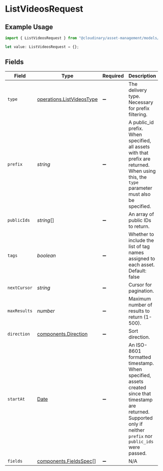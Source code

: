 # ListVideosRequest

## Example Usage

```typescript
import { ListVideosRequest } from "@cloudinary/asset-management/models/operations";

let value: ListVideosRequest = {};
```

## Fields

| Field                                                                                                                                                                | Type                                                                                                                                                                 | Required                                                                                                                                                             | Description                                                                                                                                                          |
| -------------------------------------------------------------------------------------------------------------------------------------------------------------------- | -------------------------------------------------------------------------------------------------------------------------------------------------------------------- | -------------------------------------------------------------------------------------------------------------------------------------------------------------------- | -------------------------------------------------------------------------------------------------------------------------------------------------------------------- |
| `type`                                                                                                                                                               | [operations.ListVideosType](../../models/operations/listvideostype.md)                                                                                               | :heavy_minus_sign:                                                                                                                                                   | The delivery type. Necessary for prefix filtering.                                                                                                                   |
| `prefix`                                                                                                                                                             | *string*                                                                                                                                                             | :heavy_minus_sign:                                                                                                                                                   | A public_id prefix. When specified, all assets with that prefix are returned. When using this, the `type` parameter must also be specified.                          |
| `publicIds`                                                                                                                                                          | *string*[]                                                                                                                                                           | :heavy_minus_sign:                                                                                                                                                   | An array of public IDs to return.                                                                                                                                    |
| `tags`                                                                                                                                                               | *boolean*                                                                                                                                                            | :heavy_minus_sign:                                                                                                                                                   | Whether to include the list of tag names assigned to each asset. Default: false                                                                                      |
| `nextCursor`                                                                                                                                                         | *string*                                                                                                                                                             | :heavy_minus_sign:                                                                                                                                                   | Cursor for pagination.                                                                                                                                               |
| `maxResults`                                                                                                                                                         | *number*                                                                                                                                                             | :heavy_minus_sign:                                                                                                                                                   | Maximum number of results to return (1-500).                                                                                                                         |
| `direction`                                                                                                                                                          | [components.Direction](../../models/components/direction.md)                                                                                                         | :heavy_minus_sign:                                                                                                                                                   | Sort direction.                                                                                                                                                      |
| `startAt`                                                                                                                                                            | [Date](https://developer.mozilla.org/en-US/docs/Web/JavaScript/Reference/Global_Objects/Date)                                                                        | :heavy_minus_sign:                                                                                                                                                   | An ISO-8601 formatted timestamp. When specified, assets created since that timestamp are returned.  Supported only if neither `prefix` nor `public_ids` were passed. |
| `fields`                                                                                                                                                             | [components.FieldsSpec](../../models/components/fieldsspec.md)[]                                                                                                     | :heavy_minus_sign:                                                                                                                                                   | N/A                                                                                                                                                                  |